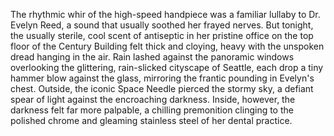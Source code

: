 The rhythmic whir of the high-speed handpiece was a familiar lullaby to Dr. Evelyn Reed, a sound that usually soothed her frayed nerves.  But tonight, the usually sterile, cool scent of antiseptic in her pristine office on the top floor of the Century Building felt thick and cloying, heavy with the unspoken dread hanging in the air. Rain lashed against the panoramic windows overlooking the glittering, rain-slicked cityscape of Seattle, each drop a tiny hammer blow against the glass, mirroring the frantic pounding in Evelyn's chest.  Outside, the iconic Space Needle pierced the stormy sky, a defiant spear of light against the encroaching darkness. Inside, however, the darkness felt far more palpable, a chilling premonition clinging to the polished chrome and gleaming stainless steel of her dental practice.
